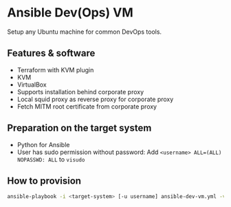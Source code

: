 # Ansible Dev(Ops) VM

Setup any Ubuntu machine for common DevOps tools.

## Features & software

- Terraform with KVM plugin
- KVM
- VirtualBox
- Supports installation behind corporate proxy
- Local squid proxy as reverse proxy for corporate proxy
- Fetch MITM root certificate from corporate proxy

## Preparation on the target system

- Python for Ansible
- User has sudo permission without password: Add `<username> ALL=(ALL) NOPASSWD: ALL` to `visudo`

## How to provision

```bash
ansible-playbook -i <target-system> [-u username] ansible-dev-vm.yml -v
```
